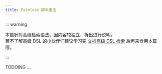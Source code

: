 ```yaml
---
title: Painless 脚本语法
---
```


::: warning

本篇针对高级检索语法，因内容较独立，拆出进行说明。  
若不了解高级 DSL 的小伙伴们建议学习完 [文档高级 DSL 检索](./index-doc/3-doc-dsl-pro.html) 后再来食用本篇哦。

:::

TODOING ...